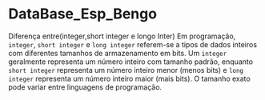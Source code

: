 # DataBase_Esp_Bengo
Diferença entre(integer,short integer e longo Inter)
Em programação, `integer`, `short integer` e `long integer` referem-se a tipos de dados inteiros com diferentes tamanhos de armazenamento em bits. Um `integer` geralmente representa um número inteiro com tamanho padrão, enquanto `short integer` representa um número inteiro menor (menos bits) e `long integer` representa um número inteiro maior (mais bits). O tamanho exato pode variar entre linguagens de programação.
